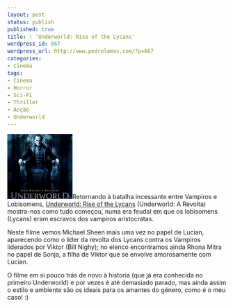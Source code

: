 ```yaml
---
layout: post
status: publish
published: true
title: ! 'Underworld: Rise of the Lycans'
wordpress_id: 667
wordpress_url: http://www.pedrolamas.com/?p=667
categories:
- Cinema
tags:
- Cinema
- Horror
- Sci-Fi
- Thriller
- Acção
- Underworld
---
```

[![Underworld: Rise of the Lycans](wp-content/uploads/2009/03/underworld-rise-of-the-lycans-150x150.jpg)](wp-content/uploads/2009/03/underworld-rise-of-the-lycans.jpg "Underworld: Rise of the Lycans")Retornando à batalha incessante entre Vampiros e Lobisomens, [Underworld: Rise of the Lycans](http://www.imdb.com/title/tt0834001/) (Underworld: A Revolta) mostra-nos como tudo começou, numa era feudal em que os lobisomens (Lycans) eram escravos dos vampiros aristocratas.

Neste filme vemos Michael Sheen mais uma vez no papel de Lucian, aparecendo como o lider da revolta dos Lycans contra os Vampiros liderados por Viktor (Bill Nighy); no elenco encontramos ainda Rhona Mitra no papel de Sonja, a filha de Viktor que se envolve amorosamente com Lucian.

O filme em si pouco trás de novo à historia (que já era conhecida no primeiro Underworld) e por vezes é até demasiado parado, mas ainda assim o estilo e ambiente são os ideais para os amantes do género, como é o meu caso! :)
